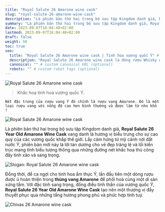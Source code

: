 ```yaml
---
title: "Royal Salute 26 Amarone wine cask"
slug: "royal-salute-26-amarone-wine-cask"
description: "Là phiên bản thứ hai trong bộ sưu tập Kingdom danh giá, Royal Salute 26 Year Old Amarone Wine Cask vang danh là hương vị biểu trưng cho sự cao quý của các vương quốc khắp thế giới"
summary: "Là phiên bản thứ hai trong bộ sưu tập Kingdom danh giá, Royal Salute 26 Year Old Amarone Wine Cask vang danh là hương vị biểu trưng cho sự cao quý của các vương quốc khắp thế giới."
date: 2023-09-07T16:04:48+02:00
lastmod: 2023-09-07T16:04:48+02:00
draft: false
weight: 50
toc: true
seo:
  title: "Royal Salute 26 Amarone wine cask | Tinh hoa vương quốc Ý" # custom title (optional)
  description: "Royal Salute 26 Amarone wine cask là dòng rượu Whisky được ủ trong thùng rượu vang Amarone tạo nên tầng hương phong phú" # custom description (recommended)
  canonical: "" # custom canonical URL (optional)
  robots: "" # custom robot tags (optional)
---
```

![Royal Salute 26 Amarone wine cask](images/royal-salute-26-amarone-wine-cask.jpg "Rượu Royal Salute 26 Amarone wine cask")

> Khắc hoạ tinh hoa vương quốc Ý.

`Nét đặc trưng của rượu vang Ý đó chính là rượu vang Amarone. Đó là một loại rượu vang với nồng độ cao hơn bình thường và được làm từ nho khô !`

![Royal Salute 26 Amarone wine cask](images/royal-salute-26-amarone-show.jpg "Rượu Royal Salute 26 Amarone wine cask")

Là phiên bản thứ hai trong bộ sưu tập Kingdom danh giá, **Royal Salute 26 Year Old Amarone Wine Cask** vang danh là hương vị biểu trưng cho sự cao quý của các vương quốc khắp thế giới. Lấy cảm hứng từ mỹ cảnh nơi đất nước Ý, phiên bản mới này là lời tán dương cho vẻ đẹp tráng lệ và lối kiến trúc mang tính biểu tượng thông qua những đường nét khắc hoạ thủ công đầy tinh xảo và sang trọng.

![Slogan: Royal Salute 26 Amarone wine cask](images/slogan-royal-salute-26-amarone.jpg "Khắc hoạ tinh hoa Vương quốc Ý")

Đồng thời, để ca ngợi cho tinh hoa ẩm thực Ý, lần đầu tiên một dòng rượu được ủ hoàn thiện trong **thùng vang Amarone** để phối hoà cùng một di sản xứng tầm. Với đặc tính sang trọng, đồng điều tinh thần của vương quốc Ý, **Royal Salute 26 Year Old Amarone Wine Cask** tạo nên một thượng vị đầy thuyết phục qua những tầng hương phong phú và phức hợp tinh tuý.

![Chivas 26 Amarone wine cask](images/royal-salute-26-amarone.jpg "Chivas 26 Amarone wine cask")
